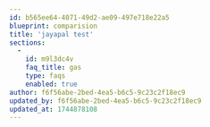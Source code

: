 ```yaml
---
id: b565ee64-4071-49d2-ae09-497e718e22a5
blueprint: comparision
title: 'jayapal test'
sections:
  -
    id: m9l3dc4v
    faq_title: gas
    type: faqs
    enabled: true
author: f6f56abe-2bed-4ea5-b6c5-9c23c2f18ec9
updated_by: f6f56abe-2bed-4ea5-b6c5-9c23c2f18ec9
updated_at: 1744878108
---
```

